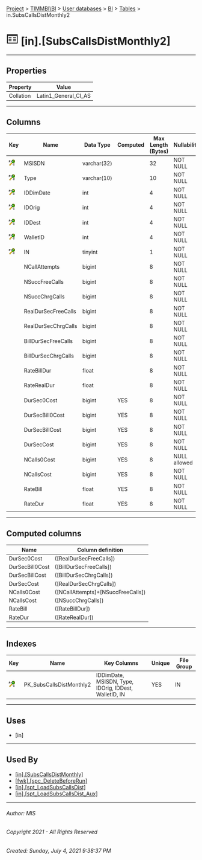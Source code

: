 #### 

[Project](../../../../index.md) > [TIMMBI\\BI](../../../index.md) > [User databases](../../index.md) > [BI](../index.md) > [Tables](Tables.md) > in.SubsCallsDistMonthly2

# ![Tables](../../../../Images/Table32.png) [in].[SubsCallsDistMonthly2]

---

## <a name="#properties"></a>Properties

| Property | Value |
|---|---|
| Collation | Latin1_General_CI_AS |


---

## <a name="#columns"></a>Columns

| Key | Name | Data Type | Computed | Max Length (Bytes) | Nullability | Default |
|---|---|---|---|---|---|---|
| [![Cluster Primary Key PK_SubsCallsDistMonthly2: IDDimDate\MSISDN\Type\IDOrig\IDDest\WalletID\IN](../../../../Images/pkcluster.png)](#indexes) | MSISDN | varchar(32) |  | 32 | NOT NULL |  |
| [![Cluster Primary Key PK_SubsCallsDistMonthly2: IDDimDate\MSISDN\Type\IDOrig\IDDest\WalletID\IN](../../../../Images/pkcluster.png)](#indexes) | Type | varchar(10) |  | 10 | NOT NULL |  |
| [![Cluster Primary Key PK_SubsCallsDistMonthly2: IDDimDate\MSISDN\Type\IDOrig\IDDest\WalletID\IN](../../../../Images/pkcluster.png)](#indexes) | IDDimDate | int |  | 4 | NOT NULL |  |
| [![Cluster Primary Key PK_SubsCallsDistMonthly2: IDDimDate\MSISDN\Type\IDOrig\IDDest\WalletID\IN](../../../../Images/pkcluster.png)](#indexes) | IDOrig | int |  | 4 | NOT NULL |  |
| [![Cluster Primary Key PK_SubsCallsDistMonthly2: IDDimDate\MSISDN\Type\IDOrig\IDDest\WalletID\IN](../../../../Images/pkcluster.png)](#indexes) | IDDest | int |  | 4 | NOT NULL |  |
| [![Cluster Primary Key PK_SubsCallsDistMonthly2: IDDimDate\MSISDN\Type\IDOrig\IDDest\WalletID\IN](../../../../Images/pkcluster.png)](#indexes) | WalletID | int |  | 4 | NOT NULL |  |
| [![Cluster Primary Key PK_SubsCallsDistMonthly2: IDDimDate\MSISDN\Type\IDOrig\IDDest\WalletID\IN](../../../../Images/pkcluster.png)](#indexes) | IN | tinyint |  | 1 | NOT NULL |  |
|  | NCallAttempts | bigint |  | 8 | NOT NULL | ((0)) |
|  | NSuccFreeCalls | bigint |  | 8 | NOT NULL | ((0)) |
|  | NSuccChrgCalls | bigint |  | 8 | NOT NULL | ((0)) |
|  | RealDurSecFreeCalls | bigint |  | 8 | NOT NULL | ((0)) |
|  | RealDurSecChrgCalls | bigint |  | 8 | NOT NULL | ((0)) |
|  | BillDurSecFreeCalls | bigint |  | 8 | NOT NULL | ((0)) |
|  | BillDurSecChrgCalls | bigint |  | 8 | NOT NULL | ((0)) |
|  | RateBillDur | float |  | 8 | NOT NULL | ((0)) |
|  | RateRealDur | float |  | 8 | NOT NULL | ((0)) |
|  | DurSec0Cost | bigint | YES | 8 | NOT NULL |  |
|  | DurSecBill0Cost | bigint | YES | 8 | NOT NULL |  |
|  | DurSecBillCost | bigint | YES | 8 | NOT NULL |  |
|  | DurSecCost | bigint | YES | 8 | NOT NULL |  |
|  | NCalls0Cost | bigint | YES | 8 | NULL allowed |  |
|  | NCallsCost | bigint | YES | 8 | NOT NULL |  |
|  | RateBill | float | YES | 8 | NOT NULL |  |
|  | RateDur | float | YES | 8 | NOT NULL |  |


---

## <a name="#computedcolumns"></a>Computed columns

| Name | Column definition |
|---|---|
| DurSec0Cost | ([RealDurSecFreeCalls]) |
| DurSecBill0Cost | ([BillDurSecFreeCalls]) |
| DurSecBillCost | ([BillDurSecChrgCalls]) |
| DurSecCost | ([RealDurSecChrgCalls]) |
| NCalls0Cost | ([NCallAttempts]+[NSuccFreeCalls]) |
| NCallsCost | ([NSuccChrgCalls]) |
| RateBill | ([RateBillDur]) |
| RateDur | ([RateRealDur]) |


---

## <a name="#indexes"></a>Indexes

| Key | Name | Key Columns | Unique | File Group |
|---|---|---|---|---|
| [![Cluster Primary Key PK_SubsCallsDistMonthly2: IDDimDate\MSISDN\Type\IDOrig\IDDest\WalletID\IN](../../../../Images/pkcluster.png)](#indexes) | PK_SubsCallsDistMonthly2 | IDDimDate, MSISDN, Type, IDOrig, IDDest, WalletID, IN | YES | IN |


---

## <a name="#uses"></a>Uses

* [in]


---

## <a name="#usedby"></a>Used By

* [[in].[SubsCallsDistMonthly]](../Views/SubsCallsDistMonthly.md)
* [[fwk].[spc_DeleteBeforeRun]](../Programmability/Stored_Procedures/spc_DeleteBeforeRun.md)
* [[in].[spt_LoadSubsCallsDist]](../Programmability/Stored_Procedures/spt_LoadSubsCallsDist.md)
* [[in].[spt_LoadSubsCallsDist_Aux]](../Programmability/Stored_Procedures/spt_LoadSubsCallsDist_Aux.md)


---

###### Author:  MIS

###### Copyright 2021 - All Rights Reserved

###### Created: Sunday, July 4, 2021 9:38:37 PM

